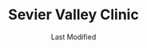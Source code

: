 ---
layout: location-page
date: Last Modified
description: "Local COVID-19 testing is available at Sevier Valley Clinic in Richfield, Utah, USA."
permalink: "locations/utah/richfield/sevier-valley-clinic/"
tags:
  - locations
  - utah
title: Sevier Valley Clinic
state: Utah
stateAbbr: UT
hood: "Richfield"
address: "1000 N Main St Ste A"
city: "Richfield"
zip: "84701"
mapUrl: "http://maps.apple.com/?q=Sevier+Valley+Clinic&address=1000+N+Main+St+Ste+A,Richfield,Utah,84701"
locationType: Drive-thru
phone: "435-893-0580"
website: "https://intermountainhealthcare.org/locations/sevier-valley-clinic/"
onlineBooking: undefined
closed: undefined
closedUpdate: April 17th, 2020
notes: "Requires phone screen."
days: Weekdays
hours: 9AM-5PM
ctaMessage: Learn more
ctaUrl: "https://intermountainhealthcare.org/locations/sevier-valley-clinic/"
---